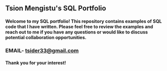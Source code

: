 ## Tsion Mengistu's SQL Portfolio

#### Welcome to my SQL portfolio! This repository contains examples of SQL code that I have written. Please feel free to review the examples and reach out to me if you have any questions or would like to discuss potential collaboration opportunities. 
### EMAIL- tsider33@gmail.com
#### Thank you for your interest!
